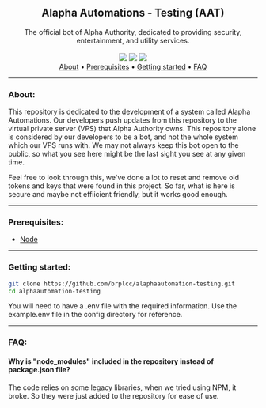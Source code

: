 <div align="center">
<h2>Alapha Automations - Testing (AAT)</h2>
The official bot of Alpha Authority, dedicated to providing security, entertainment, and utility services.
<br>
<br>
<img src="https://img.shields.io/github/last-commit/Scrippy/alaphaautomation-testing">
<img src="https://img.shields.io/github/languages/top/Scrippy/alaphaautomation-testing">
<img src="https://img.shields.io/github/license/Alpha-Authority/alaphaautomation-testing">
<br>
</div>

<div align="center">
<a href="#about">About</a> •
<a href="#prerequisites">Prerequisites</a> •
<a href="#getting-started">Getting started</a> •
<a href="#faq">FAQ</a>
</div>

---------------

### About:

This repository is dedicated to the development of a system called Alapha Automations. Our developers push updates from this repository to the virtual private server (VPS) that Alpha Authority owns. This repository alone is considered by our developers to be a bot, and not the whole system which our VPS runs with. We may not always keep this bot open to the public, so what you see here might be the last sight you see at any given time.

Feel free to look through this, we've done a lot to reset and remove old tokens and keys that were found in this project. So far, what is here is secure and maybe not effiicient friendly, but it works good enough.

---------------

### Prerequisites:
- <a href="https://nodejs.org/en/download">Node</a>

---------------

### Getting started:

```bash 
git clone https://github.com/brplcc/alaphaautomation-testing.git
cd alphaautomation-testing
```
You will need to have a .env file with the required information. Use the example.env file in the config directory for reference.

---------------

### FAQ:

#### Why is "node_modules" included in the repository instead of package.json file?

The code relies on some legacy libraries, when we tried using NPM, it broke. So they were just added to the repository for ease of use.
